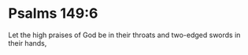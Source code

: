 # Psalms 149:6

Let the high praises of God be in their throats and two-edged swords in their hands,
